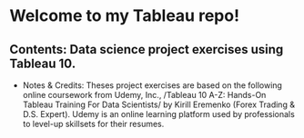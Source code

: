 # Welcome to my Tableau repo!
## Contents: Data science project exercises using Tableau 10.
* Notes & Credits:
  Theses project exercises are based on the following online coursework from Udemy, Inc.,
  /Tableau 10 A-Z: Hands-On Tableau Training For Data Scientists/ by Kirill Eremenko (Forex Trading & D.S. Expert).
  Udemy is an online learning platform used by professionals to level-up skillsets for their resumes.
